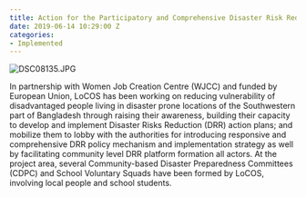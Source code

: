 ```yaml
---
title: Action for the Participatory and Comprehensive Disaster Risk Reduction (APCDRR)
date: 2019-06-14 10:29:00 Z
categories:
- Implemented
---
```


![DSC08135.JPG](/uploads/DSC08135.JPG)

In partnership with Women Job Creation Centre (WJCC) and funded by European Union, LoCOS has been working on reducing vulnerability of disadvantaged people living in disaster prone locations of the Southwestern part of Bangladesh through raising their awareness, building their capacity to develop and implement Disaster Risks Reduction (DRR) action plans; and mobilize them to lobby with the authorities for introducing responsive and comprehensive DRR policy mechanism and implementation strategy as well by facilitating community level DRR platform formation all actors. At the project area, several Community-based Disaster Preparedness Committees (CDPC) and School Voluntary Squads have been formed by LoCOS, involving local people and school students.